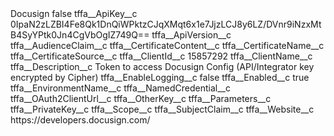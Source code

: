 <?xml version="1.0" encoding="UTF-8"?>
<CustomMetadata xmlns="http://soap.sforce.com/2006/04/metadata" xmlns:xsi="http://www.w3.org/2001/XMLSchema-instance" xmlns:xsd="http://www.w3.org/2001/XMLSchema">
    <label>Docusign</label>
    <protected>false</protected>
    <values>
        <field>tffa__ApiKey__c</field>
        <value xsi:type="xsd:string">0IpaN2zLZBI4Fe8Qk1DnQiWPktzCJqXMqt6x1e7JjzLCJ8y6LZ/DVnr9iNzxMtB4SyYPtk0Jn4CgVbOgIZ749Q==</value>
    </values>
    <values>
        <field>tffa__ApiVersion__c</field>
        <value xsi:nil="true"/>
    </values>
    <values>
        <field>tffa__AudienceClaim__c</field>
        <value xsi:nil="true"/>
    </values>
    <values>
        <field>tffa__CertificateContent__c</field>
        <value xsi:nil="true"/>
    </values>
    <values>
        <field>tffa__CertificateName__c</field>
        <value xsi:nil="true"/>
    </values>
    <values>
        <field>tffa__CertificateSource__c</field>
        <value xsi:nil="true"/>
    </values>
    <values>
        <field>tffa__ClientId__c</field>
        <value xsi:type="xsd:string">15857292</value>
    </values>
    <values>
        <field>tffa__ClientName__c</field>
        <value xsi:nil="true"/>
    </values>
    <values>
        <field>tffa__Description__c</field>
        <value xsi:type="xsd:string">Token to access Docusign Config (API/Integrator key encrypted by Cipher)</value>
    </values>
    <values>
        <field>tffa__EnableLogging__c</field>
        <value xsi:type="xsd:boolean">false</value>
    </values>
    <values>
        <field>tffa__Enabled__c</field>
        <value xsi:type="xsd:boolean">true</value>
    </values>
    <values>
        <field>tffa__EnvironmentName__c</field>
        <value xsi:nil="true"/>
    </values>
    <values>
        <field>tffa__NamedCredential__c</field>
        <value xsi:nil="true"/>
    </values>
    <values>
        <field>tffa__OAuth2ClientUrl__c</field>
        <value xsi:nil="true"/>
    </values>
    <values>
        <field>tffa__OtherKey__c</field>
        <value xsi:nil="true"/>
    </values>
    <values>
        <field>tffa__Parameters__c</field>
        <value xsi:nil="true"/>
    </values>
    <values>
        <field>tffa__PrivateKey__c</field>
        <value xsi:nil="true"/>
    </values>
    <values>
        <field>tffa__Scope__c</field>
        <value xsi:nil="true"/>
    </values>
    <values>
        <field>tffa__SubjectClaim__c</field>
        <value xsi:nil="true"/>
    </values>
    <values>
        <field>tffa__Website__c</field>
        <value xsi:type="xsd:string">https://developers.docusign.com/</value>
    </values>
</CustomMetadata>
